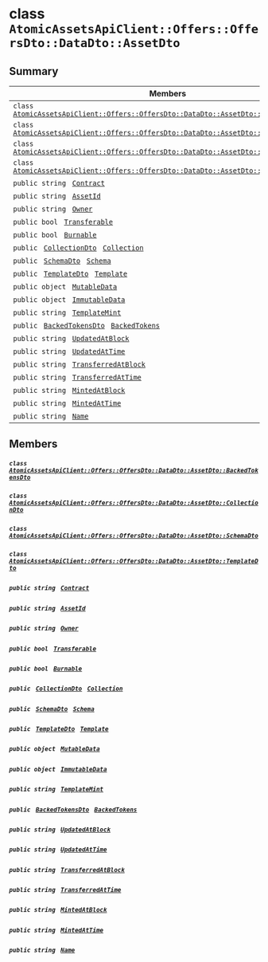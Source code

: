 # class `AtomicAssetsApiClient::Offers::OffersDto::DataDto::AssetDto` 

## Summary

 Members                                | Descriptions                                
----------------------------------------|---------------------------------------------
`class ` [`AtomicAssetsApiClient::Offers::OffersDto::DataDto::AssetDto::BackedTokensDto`](.github/workflows/documentation/md/AtomicAssetsApiClient--Offers--OffersDto--DataDto--AssetDto--BackedTokensDto.md#class_atomic_assets_api_client_1_1_offers_1_1_offers_dto_1_1_data_dto_1_1_asset_dto_1_1_backed_tokens_dto)        | 
`class ` [`AtomicAssetsApiClient::Offers::OffersDto::DataDto::AssetDto::CollectionDto`](.github/workflows/documentation/md/AtomicAssetsApiClient--Offers--OffersDto--DataDto--AssetDto--CollectionDto.md#class_atomic_assets_api_client_1_1_offers_1_1_offers_dto_1_1_data_dto_1_1_asset_dto_1_1_collection_dto)        | 
`class ` [`AtomicAssetsApiClient::Offers::OffersDto::DataDto::AssetDto::SchemaDto`](.github/workflows/documentation/md/AtomicAssetsApiClient--Offers--OffersDto--DataDto--AssetDto--SchemaDto.md#class_atomic_assets_api_client_1_1_offers_1_1_offers_dto_1_1_data_dto_1_1_asset_dto_1_1_schema_dto)        | 
`class ` [`AtomicAssetsApiClient::Offers::OffersDto::DataDto::AssetDto::TemplateDto`](.github/workflows/documentation/md/AtomicAssetsApiClient--Offers--OffersDto--DataDto--AssetDto--TemplateDto.md#class_atomic_assets_api_client_1_1_offers_1_1_offers_dto_1_1_data_dto_1_1_asset_dto_1_1_template_dto)        | 
`public string ` [`Contract`](#class_atomic_assets_api_client_1_1_offers_1_1_offers_dto_1_1_data_dto_1_1_asset_dto_1a9b4baf8484b98d89513d7776a8877d0e) | 
`public string ` [`AssetId`](#class_atomic_assets_api_client_1_1_offers_1_1_offers_dto_1_1_data_dto_1_1_asset_dto_1a0066ff0d119e607c3ec5491c7aac86ff) | 
`public string ` [`Owner`](#class_atomic_assets_api_client_1_1_offers_1_1_offers_dto_1_1_data_dto_1_1_asset_dto_1a2bb39ac02455d05833c5f88b6ddc87ee) | 
`public bool ` [`Transferable`](#class_atomic_assets_api_client_1_1_offers_1_1_offers_dto_1_1_data_dto_1_1_asset_dto_1ab0a2025837cfad369c22e114d1c93d42) | 
`public bool ` [`Burnable`](#class_atomic_assets_api_client_1_1_offers_1_1_offers_dto_1_1_data_dto_1_1_asset_dto_1a50c30f69b54db362be32720d5cc433bd) | 
`public ` [`CollectionDto`](.github/workflows/documentation/md/AtomicAssetsApiClient--Offers--OffersDto--DataDto--AssetDto--CollectionDto.md#class_atomic_assets_api_client_1_1_offers_1_1_offers_dto_1_1_data_dto_1_1_asset_dto_1_1_collection_dto)` ` [`Collection`](#class_atomic_assets_api_client_1_1_offers_1_1_offers_dto_1_1_data_dto_1_1_asset_dto_1ac6d9b0c1cef1d8ad020fa9b6fc1c3319) | 
`public ` [`SchemaDto`](.github/workflows/documentation/md/AtomicAssetsApiClient--Offers--OffersDto--DataDto--AssetDto--SchemaDto.md#class_atomic_assets_api_client_1_1_offers_1_1_offers_dto_1_1_data_dto_1_1_asset_dto_1_1_schema_dto)` ` [`Schema`](#class_atomic_assets_api_client_1_1_offers_1_1_offers_dto_1_1_data_dto_1_1_asset_dto_1ad93c55d7b2a8254b86543bda80750a31) | 
`public ` [`TemplateDto`](.github/workflows/documentation/md/AtomicAssetsApiClient--Offers--OffersDto--DataDto--AssetDto--TemplateDto.md#class_atomic_assets_api_client_1_1_offers_1_1_offers_dto_1_1_data_dto_1_1_asset_dto_1_1_template_dto)` ` [`Template`](#class_atomic_assets_api_client_1_1_offers_1_1_offers_dto_1_1_data_dto_1_1_asset_dto_1a8d65cc2a5ff793ff3eb7a51b7d72e43f) | 
`public object ` [`MutableData`](#class_atomic_assets_api_client_1_1_offers_1_1_offers_dto_1_1_data_dto_1_1_asset_dto_1a517f1227ead52951840392f73f535a52) | 
`public object ` [`ImmutableData`](#class_atomic_assets_api_client_1_1_offers_1_1_offers_dto_1_1_data_dto_1_1_asset_dto_1a9fed56023309e1abafab5d3a66612ffd) | 
`public string ` [`TemplateMint`](#class_atomic_assets_api_client_1_1_offers_1_1_offers_dto_1_1_data_dto_1_1_asset_dto_1a82c766587c3554c5c8b1b16e2cf29799) | 
`public ` [`BackedTokensDto`](.github/workflows/documentation/md/AtomicAssetsApiClient--Offers--OffersDto--DataDto--AssetDto--BackedTokensDto.md#class_atomic_assets_api_client_1_1_offers_1_1_offers_dto_1_1_data_dto_1_1_asset_dto_1_1_backed_tokens_dto)` ` [`BackedTokens`](#class_atomic_assets_api_client_1_1_offers_1_1_offers_dto_1_1_data_dto_1_1_asset_dto_1ace4511d1490d9905e3f19026c18dbc96) | 
`public string ` [`UpdatedAtBlock`](#class_atomic_assets_api_client_1_1_offers_1_1_offers_dto_1_1_data_dto_1_1_asset_dto_1a6bb57b5afa05403c9d9c39296178c9ef) | 
`public string ` [`UpdatedAtTime`](#class_atomic_assets_api_client_1_1_offers_1_1_offers_dto_1_1_data_dto_1_1_asset_dto_1a72262f869452135882a475b6636de902) | 
`public string ` [`TransferredAtBlock`](#class_atomic_assets_api_client_1_1_offers_1_1_offers_dto_1_1_data_dto_1_1_asset_dto_1ab2e154e0d51a36f9dd001bd6ccda4571) | 
`public string ` [`TransferredAtTime`](#class_atomic_assets_api_client_1_1_offers_1_1_offers_dto_1_1_data_dto_1_1_asset_dto_1abaf0a7b245b0a4891c81c278b57898b7) | 
`public string ` [`MintedAtBlock`](#class_atomic_assets_api_client_1_1_offers_1_1_offers_dto_1_1_data_dto_1_1_asset_dto_1aece51bb353a548fed2f074df53cc3dc2) | 
`public string ` [`MintedAtTime`](#class_atomic_assets_api_client_1_1_offers_1_1_offers_dto_1_1_data_dto_1_1_asset_dto_1a02bd8923fc7b1802cd28ec5286c14d0e) | 
`public string ` [`Name`](#class_atomic_assets_api_client_1_1_offers_1_1_offers_dto_1_1_data_dto_1_1_asset_dto_1a7ee9065718e6628dc7791b756fa6c0f9) | 

## Members

##### `class ` [`AtomicAssetsApiClient::Offers::OffersDto::DataDto::AssetDto::BackedTokensDto`](.github/workflows/documentation/md/AtomicAssetsApiClient--Offers--OffersDto--DataDto--AssetDto--BackedTokensDto.md#class_atomic_assets_api_client_1_1_offers_1_1_offers_dto_1_1_data_dto_1_1_asset_dto_1_1_backed_tokens_dto) 

##### `class ` [`AtomicAssetsApiClient::Offers::OffersDto::DataDto::AssetDto::CollectionDto`](.github/workflows/documentation/md/AtomicAssetsApiClient--Offers--OffersDto--DataDto--AssetDto--CollectionDto.md#class_atomic_assets_api_client_1_1_offers_1_1_offers_dto_1_1_data_dto_1_1_asset_dto_1_1_collection_dto) 

##### `class ` [`AtomicAssetsApiClient::Offers::OffersDto::DataDto::AssetDto::SchemaDto`](.github/workflows/documentation/md/AtomicAssetsApiClient--Offers--OffersDto--DataDto--AssetDto--SchemaDto.md#class_atomic_assets_api_client_1_1_offers_1_1_offers_dto_1_1_data_dto_1_1_asset_dto_1_1_schema_dto) 

##### `class ` [`AtomicAssetsApiClient::Offers::OffersDto::DataDto::AssetDto::TemplateDto`](.github/workflows/documentation/md/AtomicAssetsApiClient--Offers--OffersDto--DataDto--AssetDto--TemplateDto.md#class_atomic_assets_api_client_1_1_offers_1_1_offers_dto_1_1_data_dto_1_1_asset_dto_1_1_template_dto) 

##### `public string ` [`Contract`](#class_atomic_assets_api_client_1_1_offers_1_1_offers_dto_1_1_data_dto_1_1_asset_dto_1a9b4baf8484b98d89513d7776a8877d0e) 

##### `public string ` [`AssetId`](#class_atomic_assets_api_client_1_1_offers_1_1_offers_dto_1_1_data_dto_1_1_asset_dto_1a0066ff0d119e607c3ec5491c7aac86ff) 

##### `public string ` [`Owner`](#class_atomic_assets_api_client_1_1_offers_1_1_offers_dto_1_1_data_dto_1_1_asset_dto_1a2bb39ac02455d05833c5f88b6ddc87ee) 

##### `public bool ` [`Transferable`](#class_atomic_assets_api_client_1_1_offers_1_1_offers_dto_1_1_data_dto_1_1_asset_dto_1ab0a2025837cfad369c22e114d1c93d42) 

##### `public bool ` [`Burnable`](#class_atomic_assets_api_client_1_1_offers_1_1_offers_dto_1_1_data_dto_1_1_asset_dto_1a50c30f69b54db362be32720d5cc433bd) 

##### `public ` [`CollectionDto`](.github/workflows/documentation/md/AtomicAssetsApiClient--Offers--OffersDto--DataDto--AssetDto--CollectionDto.md#class_atomic_assets_api_client_1_1_offers_1_1_offers_dto_1_1_data_dto_1_1_asset_dto_1_1_collection_dto)` ` [`Collection`](#class_atomic_assets_api_client_1_1_offers_1_1_offers_dto_1_1_data_dto_1_1_asset_dto_1ac6d9b0c1cef1d8ad020fa9b6fc1c3319) 

##### `public ` [`SchemaDto`](.github/workflows/documentation/md/AtomicAssetsApiClient--Offers--OffersDto--DataDto--AssetDto--SchemaDto.md#class_atomic_assets_api_client_1_1_offers_1_1_offers_dto_1_1_data_dto_1_1_asset_dto_1_1_schema_dto)` ` [`Schema`](#class_atomic_assets_api_client_1_1_offers_1_1_offers_dto_1_1_data_dto_1_1_asset_dto_1ad93c55d7b2a8254b86543bda80750a31) 

##### `public ` [`TemplateDto`](.github/workflows/documentation/md/AtomicAssetsApiClient--Offers--OffersDto--DataDto--AssetDto--TemplateDto.md#class_atomic_assets_api_client_1_1_offers_1_1_offers_dto_1_1_data_dto_1_1_asset_dto_1_1_template_dto)` ` [`Template`](#class_atomic_assets_api_client_1_1_offers_1_1_offers_dto_1_1_data_dto_1_1_asset_dto_1a8d65cc2a5ff793ff3eb7a51b7d72e43f) 

##### `public object ` [`MutableData`](#class_atomic_assets_api_client_1_1_offers_1_1_offers_dto_1_1_data_dto_1_1_asset_dto_1a517f1227ead52951840392f73f535a52) 

##### `public object ` [`ImmutableData`](#class_atomic_assets_api_client_1_1_offers_1_1_offers_dto_1_1_data_dto_1_1_asset_dto_1a9fed56023309e1abafab5d3a66612ffd) 

##### `public string ` [`TemplateMint`](#class_atomic_assets_api_client_1_1_offers_1_1_offers_dto_1_1_data_dto_1_1_asset_dto_1a82c766587c3554c5c8b1b16e2cf29799) 

##### `public ` [`BackedTokensDto`](.github/workflows/documentation/md/AtomicAssetsApiClient--Offers--OffersDto--DataDto--AssetDto--BackedTokensDto.md#class_atomic_assets_api_client_1_1_offers_1_1_offers_dto_1_1_data_dto_1_1_asset_dto_1_1_backed_tokens_dto)` ` [`BackedTokens`](#class_atomic_assets_api_client_1_1_offers_1_1_offers_dto_1_1_data_dto_1_1_asset_dto_1ace4511d1490d9905e3f19026c18dbc96) 

##### `public string ` [`UpdatedAtBlock`](#class_atomic_assets_api_client_1_1_offers_1_1_offers_dto_1_1_data_dto_1_1_asset_dto_1a6bb57b5afa05403c9d9c39296178c9ef) 

##### `public string ` [`UpdatedAtTime`](#class_atomic_assets_api_client_1_1_offers_1_1_offers_dto_1_1_data_dto_1_1_asset_dto_1a72262f869452135882a475b6636de902) 

##### `public string ` [`TransferredAtBlock`](#class_atomic_assets_api_client_1_1_offers_1_1_offers_dto_1_1_data_dto_1_1_asset_dto_1ab2e154e0d51a36f9dd001bd6ccda4571) 

##### `public string ` [`TransferredAtTime`](#class_atomic_assets_api_client_1_1_offers_1_1_offers_dto_1_1_data_dto_1_1_asset_dto_1abaf0a7b245b0a4891c81c278b57898b7) 

##### `public string ` [`MintedAtBlock`](#class_atomic_assets_api_client_1_1_offers_1_1_offers_dto_1_1_data_dto_1_1_asset_dto_1aece51bb353a548fed2f074df53cc3dc2) 

##### `public string ` [`MintedAtTime`](#class_atomic_assets_api_client_1_1_offers_1_1_offers_dto_1_1_data_dto_1_1_asset_dto_1a02bd8923fc7b1802cd28ec5286c14d0e) 

##### `public string ` [`Name`](#class_atomic_assets_api_client_1_1_offers_1_1_offers_dto_1_1_data_dto_1_1_asset_dto_1a7ee9065718e6628dc7791b756fa6c0f9) 

